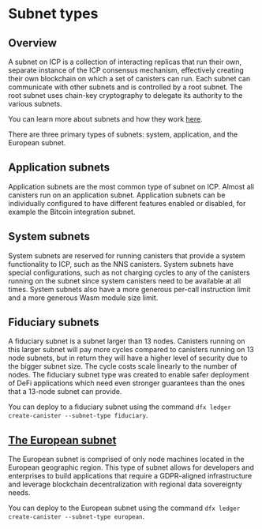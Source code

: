 # Subnet types

## Overview

A subnet on ICP is a collection of interacting replicas that run their own, separate instance of the ICP consensus mechanism, effectively creating their own blockchain on which a set of canisters can run. Each subnet can communicate with other subnets and is controlled by a root subnet. The root subnet uses chain-key cryptography to delegate its authority to the various subnets.

You can learn more about subnets and how they work [here](/docs/current/concepts/nodes-subnets).

There are three primary types of subnets: system, application, and the European subnet. 

## Application subnets

Application subnets are the most common type of subnet on ICP. Almost all canisters run on an application subnet. Application subnets can be individually configured to have different features enabled or disabled, for example the Bitcoin integration subnet. 

## System subnets

System subnets are reserved for running canisters that provide a system functionality to ICP, such as the NNS canisters. System subnets have special configurations, such as not charging cycles to any of the canisters running on the subnet since system canisters need to be available at all times. System subnets also have a more generous per-call instruction limit and a more generous Wasm module size limit.

## Fiduciary subnets

A fiduciary subnet is a subnet larger than 13 nodes. Canisters running on this larger subnet will pay more cycles compared to canisters running on 13 node subnets, but in return they will have a higher level of security due to the bigger subnet size. The cycle costs scale linearly to the number of nodes. The fiduciary subnet type was created to enable safer deployment of DeFi applications which need even stronger guarantees than the ones that a 13-node subnet can provide. 

You can deploy to a fiduciary subnet using the command `dfx ledger create-canister --subnet-type fiduciary`.

## [The European subnet](eu-subnets)

The European subnet is comprised of only node machines located in the European geographic region. This type of subnet allows for developers and enterprises to build applications that require a GDPR-aligned infrastructure and leverage blockchain decentralization with regional data sovereignty needs.

You can deploy to the European subnet using the command `dfx ledger create-canister --subnet-type european`.





